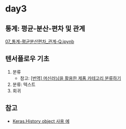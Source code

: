 # day3

## 통계: 평균-분산-편차 및 관계

[07_통계-평균분산편차_관계-Q.ipynb](/day3/07_통계-평균분산편차_관계-Q.ipynb)

## 텐서플로우 기초

1. 분류
   - 참고: [[번역] 머신러닝을 활용한 제품 카테고리 분류하기](https://medium.com/mighty-data-science-bootcamp/%EB%B2%88%EC%97%AD-%EB%A8%B8%EC%8B%A0%EB%9F%AC%EB%8B%9D%EC%9D%84-%ED%99%9C%EC%9A%A9%ED%95%9C-%EC%A0%9C%ED%92%88-%EC%B9%B4%ED%85%8C%EA%B3%A0%EB%A6%AC-%EB%B6%84%EB%A5%98%ED%95%98%EA%B8%B0-cd75f11d588a)
1. 분류: 텍스트
1. 회귀

## 참고

- [Keras.History object 사용 예](https://snowdeer.github.io/machine-learning/2018/01/11/keras-use-history-function/)
